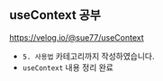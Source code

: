 ## useContext 공부

https://velog.io/@sue77/useContext

- `5. 사용법` 카테고리까지 작성하였습니다.
- `useContext` 내용 정리 완료

